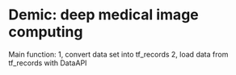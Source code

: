 # Demic: deep medical image computing
Main function:
1, convert data set into tf_records
2, load data from tf_records with DataAPI
